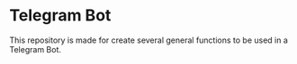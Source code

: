 # Telegram Bot
This repository is made for create several general functions to be used in a Telegram Bot.
